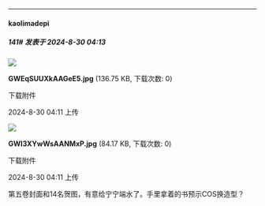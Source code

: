 ﻿
*****

####  kaolimadepi  
##### 141#       发表于 2024-8-30 04:13

<img src="https://img.saraba1st.com/forum/202408/30/041118m26vvq66ubguawkz.jpg" referrerpolicy="no-referrer">

<strong>GWEqSUUXkAAGeE5.jpg</strong> (136.75 KB, 下载次数: 0)

下载附件

2024-8-30 04:11 上传

<img src="https://img.saraba1st.com/forum/202408/30/041121iktkr3ump6v0zy0k.jpg" referrerpolicy="no-referrer">

<strong>GWI3XYwWsAANMxP.jpg</strong> (84.17 KB, 下载次数: 0)

下载附件

2024-8-30 04:11 上传

第五卷封面和14名贺图，有意给宁宁端水了。手里拿着的书预示COS换造型？

